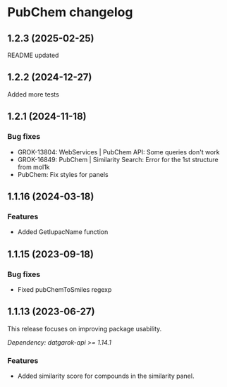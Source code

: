 # PubChem changelog

## 1.2.3 (2025-02-25)

README updated

## 1.2.2 (2024-12-27)

Added more tests

## 1.2.1 (2024-11-18)

### Bug fixes

* GROK-13804: WebServices | PubChem API: Some queries don't work
* GROK-16849: PubChem | Similarity Search: Error for the 1st structure from mol1k
* PubChem: Fix styles for panels

## 1.1.16 (2024-03-18)

### Features

* Added GetIupacName function

## 1.1.15 (2023-09-18)

### Bug fixes

* Fixed pubChemToSmiles regexp

## 1.1.13 (2023-06-27)

This release focuses on improving package usability.

*Dependency: datgarok-api >= 1.14.1*

### Features

* Added similarity score for compounds in the similarity panel.
